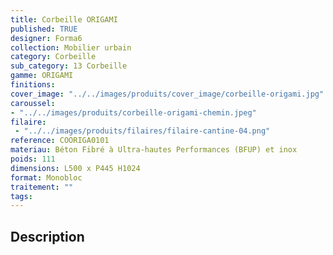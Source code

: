 ```yaml
---
title: Corbeille ORIGAMI 
published: TRUE
designer: Forma6
collection: Mobilier urbain
category: Corbeille
sub_category: 13 Corbeille
gamme: ORIGAMI
finitions: 
cover_image: "../../images/produits/cover_image/corbeille-origami.jpg"
caroussel: 
- "../../images/produits/corbeille-origami-chemin.jpeg"
filaire: 
 - "../../images/produits/filaires/filaire-cantine-04.png"
reference: COORIGA0101
materiau: Béton Fibré à Ultra-hautes Performances (BFUP) et inox
poids: 111
dimensions: L500 x P445 H1024
format: Monobloc
traitement: ""
tags: 
---
```


## Description
